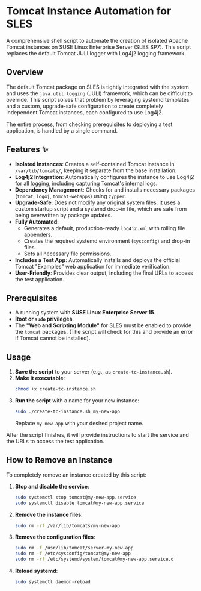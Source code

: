 # Tomcat Instance Automation for SLES

A comprehensive shell script to automate the creation of isolated Apache Tomcat instances on SUSE Linux Enterprise Server (SLES SP7). This script replaces the default Tomcat JULI logger with Log4j2 logging framework.

## Overview

The default Tomcat package on SLES is tightly integrated with the system and uses the `java.util.logging` (JULI) framework, which can be difficult to override. This script solves that problem by leveraging systemd templates and a custom, upgrade-safe configuration to create completely independent Tomcat instances, each configured to use Log4j2.

The entire process, from checking prerequisites to deploying a test application, is handled by a single command.

## Features ✨

* **Isolated Instances**: Creates a self-contained Tomcat instance in `/var/lib/tomcats/`, keeping it separate from the base installation.
* **Log4j2 Integration**: Automatically configures the instance to use Log4j2 for all logging, including capturing Tomcat's internal logs.
* **Dependency Management**: Checks for and installs necessary packages (`tomcat`, `log4j`, `tomcat-webapps`) using `zypper`.
* **Upgrade-Safe**: Does not modify any original system files. It uses a custom startup script and a systemd drop-in file, which are safe from being overwritten by package updates.
* **Fully Automated**:
    * Generates a default, production-ready `log4j2.xml` with rolling file appenders.
    * Creates the required systemd environment (`sysconfig`) and drop-in files.
    * Sets all necessary file permissions.
* **Includes a Test App**: Automatically installs and deploys the official Tomcat "Examples" web application for immediate verification.
* **User-Friendly**: Provides clear output, including the final URLs to access the test application.

## Prerequisites

* A running system with **SUSE Linux Enterprise Server 15**.
* **Root or `sudo` privileges**.
* The **"Web and Scripting Module"** for SLES must be enabled to provide the `tomcat` packages. (The script will check for this and provide an error if Tomcat cannot be installed).

## Usage

1.  **Save the script** to your server (e.g., as `create-tc-instance.sh`).
2.  **Make it executable**:
    ```bash
    chmod +x create-tc-instance.sh
    ```
3.  **Run the script** with a name for your new instance:
    ```bash
    sudo ./create-tc-instance.sh my-new-app
    ```
    Replace `my-new-app` with your desired project name.

After the script finishes, it will provide instructions to start the service and the URLs to access the test application.

## How to Remove an Instance

To completely remove an instance created by this script:

1.  **Stop and disable the service**:
    ```bash
    sudo systemctl stop tomcat@my-new-app.service
    sudo systemctl disable tomcat@my-new-app.service
    ```
2.  **Remove the instance files**:
    ```bash
    sudo rm -rf /var/lib/tomcats/my-new-app
    ```
3.  **Remove the configuration files**:
    ```bash
    sudo rm -f /usr/lib/tomcat/server-my-new-app
    sudo rm -f /etc/sysconfig/tomcat@my-new-app
    sudo rm -rf /etc/systemd/system/tomcat@my-new-app.service.d
    ```
4.  **Reload systemd**:
    ```bash
    sudo systemctl daemon-reload
    ```